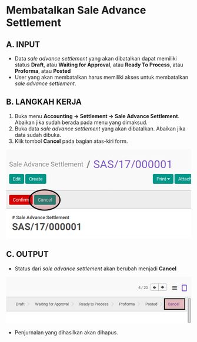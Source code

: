 # Membatalkan Sale Advance Settlement

## A. INPUT

* Data *sale advance settlement* yang akan dibatalkan dapat memiliki status **Draft**, atau **Waiting for Approval**, atau **Ready To Process**, atau **Proforma**, atau **Posted**
* User yang akan membatalkan harus memiliki akses untuk membatalkan *sale advance settlement*.

## B. LANGKAH KERJA

1. Buka menu **Accounting -> Settlement -> Sale Advance Settlement**. Abaikan jika sudah berada pada menu yang dimaksud.
2. Buka data *sale advance settlement* yang akan dibatalkan. Abaikan jika data sudah dibuka.
3. Klik tombol **Cancel** pada bagian atas-kiri form.

![](../../img/sale-advance-settlement/tombol-cancel.png)

## C. OUTPUT

* Status dari *sale advance settlement* akan berubah menjadi **Cancel**

![](../../img/sale-advance-settlement/status-cancel.png)

* Penjurnalan yang dihasilkan akan dihapus.
